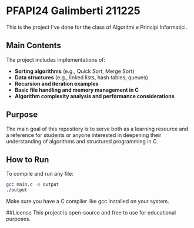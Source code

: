 # PFAPI24 Galimberti 211225

This is the project I've done for the class of Algoritmi e Principi Informatici.

## Main Contents
The project includes implementations of:
- **Sorting algorithms** (e.g., Quick Sort, Merge Sort)  
- **Data structures** (e.g., linked lists, hash tables, queues)  
- **Recursion and iteration examples**  
- **Basic file handling and memory management in C**  
- **Algorithm complexity analysis and performance considerations**

## Purpose
The main goal of this repository is to serve both as a learning resource and a reference for students or anyone interested in deepening their understanding of algorithms and structured programming in C.

## How to Run
To compile and run any file:

```bash
gcc main.c -o output
./output
```
Make sure you have a C compiler like gcc installed on your system.

##License
This project is open-source and free to use for educational purposes.
